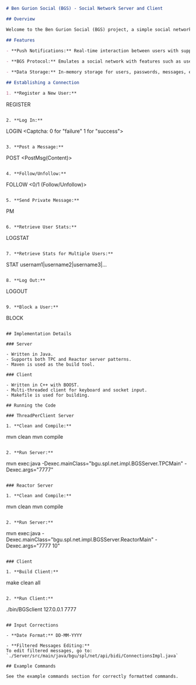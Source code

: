 ```markdown
# Ben Gurion Social (BGS) - Social Network Server and Client

## Overview

Welcome to the Ben Gurion Social (BGS) project, a simple social network server and client implementation. This project uses a binary communication protocol and supports both Thread-Per-Client (TPC) and Reactor server patterns.

## Features

- **Push Notifications:** Real-time interaction between users with support for push notifications.
  
- **BGS Protocol:** Emulates a social network with features such as user registration, login, posting messages, following/unfollowing other users, sending private messages, and retrieving statistics.

- **Data Storage:** In-memory storage for users, passwords, messages, etc., during the server runtime.

## Establishing a Connection

1. **Register a New User:**
   ```
   REGISTER <Username> <Password> <DD-MM-YYYY>
   ```

2. **Log In:**
   ```
   LOGIN <Username> <Password> <Captcha: 0 for "failure" 1 for "success">
   ```

3. **Post a Message:**
   ```
   POST <PostMsg(Content)>
   ```

4. **Follow/Unfollow:**
   ```
   FOLLOW <0/1 (Follow/Unfollow)> <UserName>
   ```

5. **Send Private Message:**
   ```
   PM <Username> <Content>
   ```

6. **Retrieve User Stats:**
   ```
   LOGSTAT
   ```

7. **Retrieve Stats for Multiple Users:**
   ```
   STAT usernam1|username2|username3|...
   ```

8. **Log Out:**
   ```
   LOGOUT
   ```

9. **Block a User:**
   ```
   BLOCK <UserName to block>
   ```

## Implementation Details

### Server

- Written in Java.
- Supports both TPC and Reactor server patterns.
- Maven is used as the build tool.

### Client

- Written in C++ with BOOST.
- Multi-threaded client for keyboard and socket input.
- Makefile is used for building.

## Running the Code

### ThreadPerClient Server

1. **Clean and Compile:**
   ```
   mvn clean
   mvn compile
   ```

2. **Run Server:**
   ```
   mvn exec:java -Dexec.mainClass="bgu.spl.net.impl.BGSServer.TPCMain" -Dexec.args="7777"
   ```

### Reactor Server

1. **Clean and Compile:**
   ```
   mvn clean 
   mvn compile
   ```

2. **Run Server:**
   ```
   mvn exec:java -Dexec.mainClass="bgu.spl.net.impl.BGSServer.ReactorMain" -Dexec.args="7777 10"
   ```

### Client

1. **Build Client:**
   ```
   make clean all
   ```

2. **Run Client:**
   ```
   ./bin/BGSclient 127.0.0.1 7777
   ```

## Input Corrections

- **Date Format:** DD-MM-YYYY

- **Filtered Messages Editing:**
  To edit filtered messages, go to: `./Server/src/main/java/bgu/spl/net/api/bidi/ConnectionsImpl.java`

## Example Commands

See the example commands section for correctly formatted commands.

```

